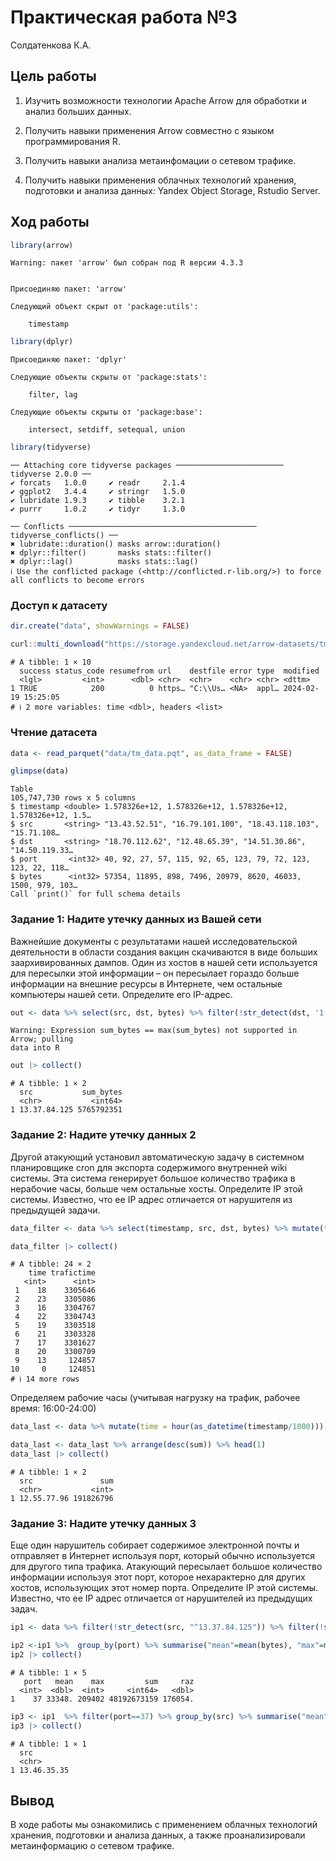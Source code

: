 # Практическая работа №3
Солдатенкова К.А.

## Цель работы

1.  Изучить возможности технологии Apache Arrow для обработки и анализ
    больших данных.

2.  Получить навыки применения Arrow совместно с языком программирования
    R.

3.  Получить навыки анализа метаинфомации о сетевом трафике.

4.  Получить навыки применения облачных технологий хранения, подготовки
    и анализа данных: Yandex Object Storage, Rstudio Server.

## Ход работы

``` r
library(arrow)
```

    Warning: пакет 'arrow' был собран под R версии 4.3.3


    Присоединяю пакет: 'arrow'

    Следующий объект скрыт от 'package:utils':

        timestamp

``` r
library(dplyr)
```


    Присоединяю пакет: 'dplyr'

    Следующие объекты скрыты от 'package:stats':

        filter, lag

    Следующие объекты скрыты от 'package:base':

        intersect, setdiff, setequal, union

``` r
library(tidyverse)
```

    ── Attaching core tidyverse packages ──────────────────────── tidyverse 2.0.0 ──
    ✔ forcats   1.0.0     ✔ readr     2.1.4
    ✔ ggplot2   3.4.4     ✔ stringr   1.5.0
    ✔ lubridate 1.9.3     ✔ tibble    3.2.1
    ✔ purrr     1.0.2     ✔ tidyr     1.3.0

    ── Conflicts ────────────────────────────────────────── tidyverse_conflicts() ──
    ✖ lubridate::duration() masks arrow::duration()
    ✖ dplyr::filter()       masks stats::filter()
    ✖ dplyr::lag()          masks stats::lag()
    ℹ Use the conflicted package (<http://conflicted.r-lib.org/>) to force all conflicts to become errors

### Доступ к датасету

``` r
dir.create("data", showWarnings = FALSE)
```

``` r
curl::multi_download("https://storage.yandexcloud.net/arrow-datasets/tm_data.pqt", "data/tm_data.pqt",resume = TRUE)
```

    # A tibble: 1 × 10
      success status_code resumefrom url    destfile error type  modified           
      <lgl>         <int>      <dbl> <chr>  <chr>    <chr> <chr> <dttm>             
    1 TRUE            200          0 https… "C:\\Us… <NA>  appl… 2024-02-19 15:25:05
    # ℹ 2 more variables: time <dbl>, headers <list>

### Чтение датасета

``` r
data <- read_parquet("data/tm_data.pqt", as_data_frame = FALSE)
```

``` r
glimpse(data)
```

    Table
    105,747,730 rows x 5 columns
    $ timestamp <double> 1.578326e+12, 1.578326e+12, 1.578326e+12, 1.578326e+12, 1.5…
    $ src       <string> "13.43.52.51", "16.79.101.100", "18.43.118.103", "15.71.108…
    $ dst       <string> "18.70.112.62", "12.48.65.39", "14.51.30.86", "14.50.119.33…
    $ port       <int32> 40, 92, 27, 57, 115, 92, 65, 123, 79, 72, 123, 123, 22, 118…
    $ bytes      <int32> 57354, 11895, 898, 7496, 20979, 8620, 46033, 1500, 979, 103…
    Call `print()` for full schema details

### Задание 1: Надите утечку данных из Вашей сети

Важнейшие документы с результатами нашей исследовательской деятельности
в области создания вакцин скачиваются в виде больших заархивированных
дампов. Один из хостов в нашей сети используется для пересылки этой
информации – он пересылает гораздо больше информации на внешние ресурсы
в Интернете, чем остальные компьютеры нашей сети. Определите его
IP-адрес.

``` r
out <- data %>% select(src, dst, bytes) %>% filter(!str_detect(dst, '1[2-4].*')) %>% select(src, bytes) %>% group_by(src) %>% summarize(sum_bytes = sum(bytes)) %>% filter(sum_bytes == max(sum_bytes))
```

    Warning: Expression sum_bytes == max(sum_bytes) not supported in Arrow; pulling
    data into R

``` r
out |> collect()
```

    # A tibble: 1 × 2
      src           sum_bytes
      <chr>           <int64>
    1 13.37.84.125 5765792351

### Задание 2: Надите утечку данных 2

Другой атакующий установил автоматическую задачу в системном
планировщике cron для экспорта содержимого внутренней wiki системы. Эта
система генерирует большое количество трафика в нерабочие часы, больше
чем остальные хосты. Определите IP этой системы. Известно, что ее IP
адрес отличается от нарушителя из предыдущей задачи.

``` r
data_filter <- data %>% select(timestamp, src, dst, bytes) %>% mutate(trafic = (str_detect(src, '1[2-4].*') & !str_detect(dst, '1[2-4].*')),time = hour(as_datetime(timestamp/1000))) %>% filter(trafic == TRUE, time >= 0 & time <= 24) %>% group_by(time) %>% summarise(trafictime = n()) %>% arrange(desc(trafictime))
```

``` r
data_filter |> collect()
```

    # A tibble: 24 × 2
        time trafictime
       <int>      <int>
     1    18    3305646
     2    23    3305086
     3    16    3304767
     4    22    3304743
     5    19    3303518
     6    21    3303328
     7    17    3301627
     8    20    3300709
     9    13     124857
    10     0     124851
    # ℹ 14 more rows

Определяем рабочие часы (учитывая нагрузку на трафик, рабочее время:
16:00-24:00)

``` r
data_last <- data %>% mutate(time = hour(as_datetime(timestamp/1000))) %>% filter(!str_detect(src, "^13.37.84.125")) %>% filter(str_detect(src, '1[2-4].*'))  %>% filter(!str_detect(dst, '1[2-4].*'))  %>% filter(time >= 1 & time <= 15) %>% group_by(src) %>% summarise("sum" = sum(bytes)) %>% select(src,sum)
```

``` r
data_last <- data_last %>% arrange(desc(sum)) %>% head(1)
data_last |> collect()
```

    # A tibble: 1 × 2
      src               sum
      <chr>           <int>
    1 12.55.77.96 191826796

### Задание 3: Надите утечку данных 3

Еще один нарушитель собирает содержимое электронной почты и отправляет в
Интернет используя порт, который обычно используется для другого типа
трафика. Атакующий пересылает большое количество информации используя
этот порт, которое нехарактерно для других хостов, использующих этот
номер порта. Определите IP этой системы. Известно, что ее IP адрес
отличается от нарушителей из предыдущих задач.

``` r
ip1 <- data %>% filter(!str_detect(src, "^13.37.84.125")) %>% filter(!str_detect(src, "^12.55.77.96")) %>% filter(str_detect(src, "^12.") | str_detect(src, "^13.") | str_detect(src, "^14."))  %>% filter(!str_detect(dst, "^12.") | !str_detect(dst, "^13.") | !str_detect(dst, "^14."))  %>% select(src, bytes, port)
```

``` r
ip2 <-ip1 %>%  group_by(port) %>% summarise("mean"=mean(bytes), "max"=max(bytes), "sum" = sum(bytes)) %>%  mutate("raz"= max-mean)  %>% filter(raz!=0, raz>170000)
ip2 |> collect()
```

    # A tibble: 1 × 5
       port   mean    max         sum     raz
      <int>  <dbl>  <int>     <int64>   <dbl>
    1    37 33348. 209402 48192673159 176054.

``` r
ip3 <- ip1  %>% filter(port==37) %>% group_by(src) %>% summarise("mean"=mean(bytes)) %>% filter(mean>37543) %>% select(src)
ip3 |> collect()
```

    # A tibble: 1 × 1
      src        
      <chr>      
    1 13.46.35.35

## Вывод

В ходе работы мы ознакомились с применением облачных технологий
хранения, подготовки и анализа данных, а также проанализировали
метаинформацию о сетевом трафике.
